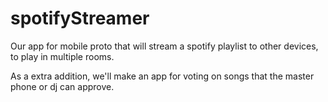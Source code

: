 spotifyStreamer
===============

Our app for mobile proto that will stream a spotify playlist to other devices, to play in multiple rooms.

As a extra addition, we'll make an app for voting on songs that the master phone or dj can approve.
